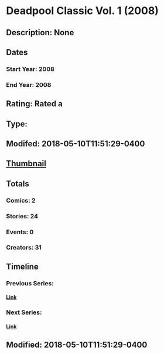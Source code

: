 # Deadpool Classic Vol. 1 (2008)
## Description: None
## Dates
### Start Year: 2008
### End Year: 2008
## Rating: Rated a
## Type: 
## Modifed: 2018-05-10T11:51:29-0400
## [Thumbnail](http://i.annihil.us/u/prod/marvel/i/mg/2/70/4bb85bb5c9fcc.jpg)
## Totals
### Comics: 2
### Stories: 24
### Events: 0
### Creators: 31
## Timeline
### Previous Series: 
#### [Link]()
### Next Series: 
#### [Link]()
## Modified: 2018-05-10T11:51:29-0400